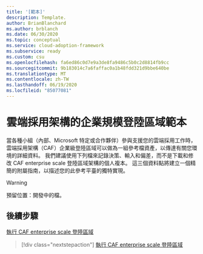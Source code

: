 ```yaml
---
title: '[範本]'
description: Template.
author: BrianBlanchard
ms.author: brblanch
ms.date: 06/30/2020
ms.topic: conceptual
ms.service: cloud-adoption-framework
ms.subservice: ready
ms.custom: csu
ms.openlocfilehash: fa6ed86c0d7e9a3de8fa9486c5b0c2d8814fb9cc
ms.sourcegitcommit: 9b183014c7a6faffac0a1b48fdd321d9bbe640be
ms.translationtype: MT
ms.contentlocale: zh-TW
ms.lasthandoff: 06/19/2020
ms.locfileid: "85077081"
---
```

# <a name="cloud-adoption-framework-enterprise-scale-landing-zone-template"></a>雲端採用架構的企業規模登陸區域範本

當各種小組（內部、Microsoft 特定或合作夥伴）參與支援您的雲端採用工作時，雲端採用架構（CAF）企業級登陸區域可以做為一組參考檔資產，以傳達有關您環境的詳細資料。 我們建議使用下列檔來記錄決策、輸入和偏差，而不是下載和修改 CAF enterprise scale 登陸區域架構的個人複本。 這三個資料點將建立一個精簡的附屬指南，以描述您的此參考平臺的獨特實現。

<!-- TODO: Need content here. -->

> [!WARNING]
> 預留位置：開發中的檔。

## <a name="next-steps"></a>後續步驟

[執行 CAF enterprise scale 登陸區域](./implementation.md)

> [!div class="nextstepaction"]
> [執行 CAF enterprise scale 登陸區域](./implementation.md)
